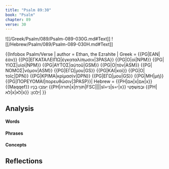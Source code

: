 ```yaml
---
title: "Psalm 89:30"
book: "Psalm"
chapter: 89
verse: 30
---
```

![[/Greek/Psalm/089/Psalm-089-030G.md#Text]]
![[/Hebrew/Psalm/089/Psalm-089-030H.md#Text]]

{{Infobox Psalm/Verse |
  author = Ethan, the Ezrahite |
  Greek = {{PG|ΕΑΝ|ἐὰν}} {{PG|ΕΓΚΑΤΑΛΕΙΠΩ|ἐγκαταλίπωσιν|3PASA}} {{PG|Ο|οἱ|NPM}} {{PG|ΥΙΟΣ|υἱοὶ|NPM}} {{PG|ΑΥΤΟΣ|αὐτοῦ|GSM}} {{PG|Ο|τὸν|ASM}} {{PG|ΝΟΜΟΣ|νόμον|ASM}} {{PG|ΕΓΩ|μου|GS}} {{PG|ΚΑΙ|καὶ}} {{PG|Ο|τοῖς|DPN}} {{PG|ΚΡΙΜΑ|κρίμασίν|DPN}} {{PG|ΕΓΩ|μου|GS}} {{PG|ΜΗ|μὴ}} {{PG|ΠΟΡΕΥΟΜΑΙ|πορευθῶσιν|3PASP}}|
  Hebrew = {{PH|אִם|x|אִם|x}}{{Maqqef}}
יַעַזְבוּ
בָנָיו
{{PH|תורה|x|תּוֹרָתִ|FSC||||sl=ני|s=י|x}}
וּבְמִשְׁפָּטַי
{{PH|לא|x|לֹא|x}}
יֵלֵכוּן
׃|
}}

## Analysis

#### Words

#### Phrases

#### Concepts

## Reflections
